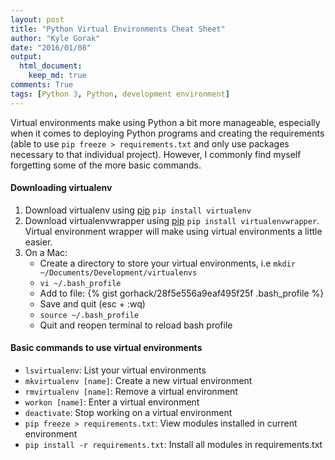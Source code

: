 ```yaml
---
layout: post
title: "Python Virtual Environments Cheat Sheet"
author: "Kyle Gorak"
date: "2016/01/08"
output:
  html_document:
    keep_md: true
comments: True
tags: [Python 3, Python, development environment]
---
```


Virtual environments make using Python a bit more manageable, especially when it comes to deploying Python programs and creating the requirements (able to use `pip freeze > requirements.txt` and only use packages necessary to that individual project). However, I commonly find myself forgetting some of the more basic commands.

#### Downloading virtualenv

1. Download virtualenv using [pip](https://virtualenv.readthedocs.org/en/latest/installation.html) `pip install virtualenv`
2. Download virtualenvwrapper using [pip](https://virtualenvwrapper.readthedocs.org/en/latest/install.html) `pip install virtualenvwrapper`. Virtual environment wrapper will make using virtual environments a little easier.
3. On a Mac:
    - Create a directory to store your virtual environments, i.e `mkdir ~/Documents/Development/virtualenvs`
    - `vi ~/.bash_profile`
    - Add to file:
    {% gist gorhack/28f5e556a9eaf495f25f .bash_profile %}
    - Save and quit (esc + :wq)
    - `source ~/.bash_profile`
    - Quit and reopen terminal to reload bash profile

#### Basic commands to use virtual environments

- `lsvirtualenv`: List your virtual environments
- `mkvirtualenv [name]`: Create a new virtual environment
- `rmvirtualenv [name]`: Remove a virtual environment
- `workon [name]`: Enter a virtual environment
- `deactivate`: Stop working on a virtual environment
- `pip freeze > requirements.txt`: View modules installed in current environment
- `pip install -r requirements.txt`: Install all modules in requirements.txt
